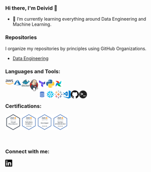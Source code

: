 ### Hi there, I'm Deivid 👋

- 🌱 I’m currently learning everything around Data Engineering and Machine Learning.

### Repositories

I organize my repositories by principles using GitHub Organizations.

- [Data Engineering][data-engineering]

### Languages and Tools: 

<img align="left" alt="AWS" width="26px" src="https://raw.githubusercontent.com/deivid-robim/deivid-robim/master/icons/aws.png" />
<img align="left" alt="Azure" width="26px" src="https://raw.githubusercontent.com/deivid-robim/deivid-robim/master/icons/azure.png" />
<img align="left" alt="Terminal" width="26px" src="https://raw.githubusercontent.com/deivid-robim/deivid-robim/master/icons/docker.svg" />
<img align="left" alt="Terminal" width="26px" src="https://raw.githubusercontent.com/deivid-robim/deivid-robim/master/icons/jenkins.png" />
<img align="left" alt="SQL" width="26px" src="https://raw.githubusercontent.com/deivid-robim/deivid-robim/master/icons/terraform.png" />
<img align="left" alt="Python" width="26px" src="https://raw.githubusercontent.com/deivid-robim/deivid-robim/master/icons/python.png" />
<img align="left" alt="Airflow" width="26px" src="https://raw.githubusercontent.com/deivid-robim/deivid-robim/master/icons/apache-airflow.png" /><br /><br />
<img align="left" alt="SQL" width="26px" src="https://raw.githubusercontent.com/deivid-robim/deivid-robim/master/icons/sql.png" />
<img align="left" alt="Snowflake" width="26px" src="https://raw.githubusercontent.com/deivid-robim/deivid-robim/master/icons/snowflake.png" />
<img align="left" alt="Tableau" width="26px" src="https://raw.githubusercontent.com/deivid-robim/deivid-robim/master/icons/tableau.svg" />
<img align="left" alt="Visual Studio Code" width="26px" src="https://raw.githubusercontent.com/deivid-robim/deivid-robim/master/icons/visual-studio-code.png" />
<img align="left" alt="GitHub" width="26px" src="https://raw.githubusercontent.com/deivid-robim/deivid-robim/master/icons/github.png" />
<img align="left" alt="Terminal" width="26px" src="https://raw.githubusercontent.com/deivid-robim/deivid-robim/master/icons/terminal.png" />

<br />

### Certifications:

[<img align="left" alt="AWS-CloudPractitioner" width="50px" src="https://raw.githubusercontent.com/deivid-robim/deivid-robim/master/certifications/AWS-CloudPractitioner.png" />][AWS-CloudPractitioner]

[<img align="left" alt="AWS-SolArchitect-Associate" width="50px" src="https://raw.githubusercontent.com/deivid-robim/deivid-robim/master/certifications/AWS-SolArchitect-Associate.png" />][AWS-SolArchitect-Associate]

[<img align="left" alt="AWS-Developer-Associate" width="50px" src="https://raw.githubusercontent.com/deivid-robim/deivid-robim/master/certifications/AWS-Developer-Associate.png" />][AWS-Developer-Associate]

[<img align="left" alt="AWS-SysOpAdmin-Associate" width="50px" src="https://raw.githubusercontent.com/deivid-robim/deivid-robim/master/certifications/AWS-SysOpAdmin-Associate.png" />][AWS-SysOpAdmin-Associate]


<br />
<br />
<br />
<br />
<br />

### Connect with me:

[<img align="left" alt="Deivid Robim | LinkedIn" width="22px" src="https://raw.githubusercontent.com/deivid-robim/deivid-robim/master/icons/linkedin.svg" />][linkedin]

[AWS-CloudPractitioner]: https://www.youracclaim.com/badges/a3b04072-7c01-4d94-b6ad-bb4396747283/public_url
[AWS-SolArchitect-Associate]: https://www.youracclaim.com/badges/8c9d1311-ad38-445e-9d14-78908bea12c5/public_url
[AWS-Developer-Associate]: https://www.youracclaim.com/badges/1e54e0b1-6096-4d32-9651-5dcd6a352d6f/public_url
[AWS-SysOpAdmin-Associate]: https://www.youracclaim.com/badges/c3074967-012f-4de0-882a-9dcac8996a47/public_url
[linkedin]: https://www.linkedin.com/in/deivid-robim-200b3330/
[data-engineering]: https://github.com/drobim-data-engineering
[machine-learning]: https://github.com/drobim-machine-learning
